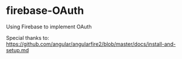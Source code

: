 # firebase-OAuth
Using Firebase to implement OAuth

Special thanks to:
https://github.com/angular/angularfire2/blob/master/docs/install-and-setup.md
